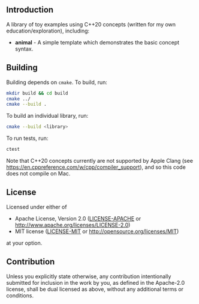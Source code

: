## Introduction

A library of toy examples using C++20 concepts (written for my own education/exploration), including:

 * **animal** - A simple template which demonstrates the basic concept syntax.

## Building

Building depends on `cmake`. To build, run:

```sh
mkdir build && cd build
cmake ../
cmake --build .
```

To build an individual library, run:
```sh
cmake --build <library>
```

To run tests, run:
```sh
ctest
```

Note that C++20 concepts currently are not supported by Apple Clang (see https://en.cppreference.com/w/cpp/compiler_support), and so this code does not compile on Mac.

## License

Licensed under either of

 * Apache License, Version 2.0
   ([LICENSE-APACHE](LICENSE-APACHE) or http://www.apache.org/licenses/LICENSE-2.0)
 * MIT license
   ([LICENSE-MIT](LICENSE-MIT) or http://opensource.org/licenses/MIT)

at your option.

## Contribution

Unless you explicitly state otherwise, any contribution intentionally submitted for inclusion in the work by you, as defined in the Apache-2.0 license, shall be dual licensed as above, without any additional terms or conditions.
